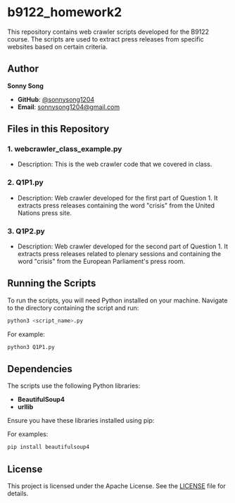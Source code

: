 # b9122_homework2

This repository contains web crawler scripts developed for the B9122 course. The scripts are used to extract press releases from specific websites based on certain criteria.

## Author

**Sonny Song**  
- **GitHub**: [@sonnysong1204](https://github.com/sonnysong1204)
- **Email**: sonnysong1204@gmail.com

## Files in this Repository

### 1. webcrawler_class_example.py
- Description: This is the web crawler code that we covered in class.

### 2. Q1P1.py
- Description: Web crawler developed for the first part of Question 1. It extracts press releases containing the word "crisis" from the United Nations press site.

### 3. Q1P2.py
- Description: Web crawler developed for the second part of Question 1. It extracts press releases related to plenary sessions and containing the word "crisis" from the European Parliament's press room.

## Running the Scripts

To run the scripts, you will need Python installed on your machine. Navigate to the directory containing the script and run:

```bash
python3 <script_name>.py
```
For example:

```bash
python3 Q1P1.py
```

## Dependencies

The scripts use the following Python libraries:
- **BeautifulSoup4**
- **urllib**

Ensure you have these libraries installed using pip:

For examples:

```bash
pip install beautifulsoup4
```

## License

This project is licensed under the Apache License. See the [LICENSE](LICENSE) file for details.
